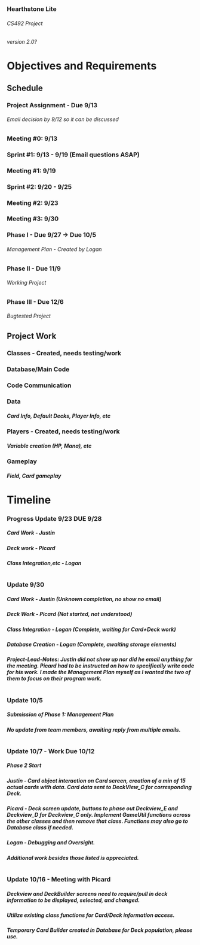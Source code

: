 ### Hearthstone Lite
###### CS492 Project
###### version 2.0?
# Objectives and Requirements
## Schedule
### Project Assignment - Due 9/13
###### Email decision by 9/12 so it can be discussed
### Meeting #0: 9/13
### Sprint #1: 9/13 - 9/19 (Email questions ASAP)
### Meeting #1: 9/19
### Sprint #2: 9/20 - 9/25
### Meeting #2: 9/23 
### Meeting #3: 9/30
### Phase I - Due 9/27 -> Due 10/5
###### Management Plan - Created by Logan
### Phase II - Due 11/9
###### Working Project
### Phase III - Due 12/6
###### Bugtested Project
## Project Work
### Classes - Created, needs testing/work
### Database/Main Code
### Code Communication
##### 
### Data
##### Card Info, Default Decks, Player Info, etc
### Players - Created, needs testing/work
##### Variable creation (HP, Mana), etc
### Gameplay
##### Field, Card gameplay
#
# Timeline
### Progress Update 9/23 DUE 9/28
##### Card Work - Justin
##### Deck work - Picard
##### Class Integration,etc - Logan
#
### Update 9/30
##### Card Work - Justin (Unknown completion, no show no email)
##### Deck Work - Picard (Not started, not understood)
##### Class Integration - Logan (Complete, waiting for Card+Deck work)
##### Database Creation - Logan (Complete, awaiting storage elements)
##### Project-Lead-Notes: Justin did not show up nor did he email anything for the meeting. Picard had to be instructed on how to specifically write code for his work. I made the Management Plan myself as I wanted the two of them to focus on their program work.
#
### Update 10/5
##### Submission of Phase 1: Management Plan
##### No update from team members, awaiting reply from multiple emails.
#
### Update 10/7 - Work Due 10/12
##### Phase 2 Start
##### Justin - Card object interaction on Card screen, creation of a min of 15 actual cards with data. Card data sent to DeckView_C for corresponding Deck.
##### Picard - Deck screen update, buttons to phase out Deckview_E and Deckview_D for Deckview_C only. Implement GameUtil functions across the other classes and then remove that class. Functions may also go to Database class if needed.
##### Logan - Debugging and Oversight.
##### Additional work besides those listed is appreciated.
#
### Update 10/16 - Meeting with Picard
##### Deckview and DeckBuilder screens need to require/pull in deck information to be displayed, selected, and changed.
##### Utilize existing class functions for Card/Deck information access.
##### Temporary Card Builder created in Database for Deck population, please use.
